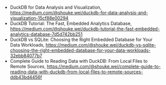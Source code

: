 

 - DuckDB for Data Analysis and Visualization, https://medium.com/@shouke.wei/duckdb-for-data-analysis-and-visualization-15cf88e00294
 - DuckDB Tutorial: The Fast, Embedded Analytics Database, https://medium.com/@shouke.wei/duckdb-tutorial-the-fast-embedded-analytics-database-7d5d742bb251
 - DuckDB vs SQLite: Choosing the Right Embedded Database for Your Data Workloads, https://medium.com/@shouke.wei/duckdb-vs-sqlite-choosing-the-right-embedded-database-for-your-data-workloads-32ebb84077b7
 - Complete Guide to Reading Data with DuckDB: From Local Files to Remote Sources, https://medium.com/@shouke.wei/complete-guide-to-reading-data-with-duckdb-from-local-files-to-remote-sources-ddb43bd4456f
